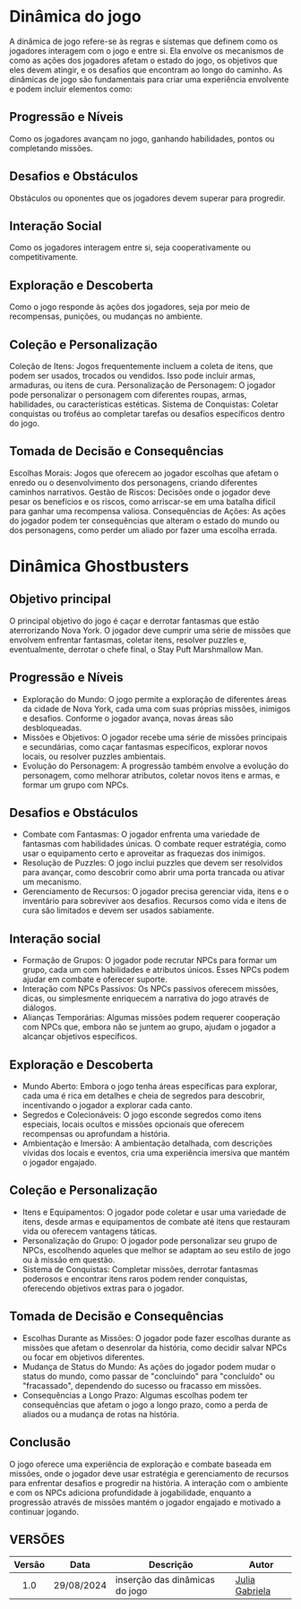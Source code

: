 # Dinâmica do jogo
A dinâmica de jogo refere-se às regras e sistemas que definem como os jogadores interagem com o jogo e entre si. Ela envolve os mecanismos de como as ações dos jogadores afetam o estado do jogo, os objetivos que eles devem atingir, e os desafios que encontram ao longo do caminho. As dinâmicas de jogo são fundamentais para criar uma experiência envolvente e podem incluir elementos como:

## Progressão e Níveis
Como os jogadores avançam no jogo, ganhando habilidades, pontos ou completando missões.
## Desafios e Obstáculos
Obstáculos ou oponentes que os jogadores devem superar para progredir.
## Interação Social
Como os jogadores interagem entre si, seja cooperativamente ou competitivamente.
## Exploração e Descoberta
Como o jogo responde às ações dos jogadores, seja por meio de recompensas, punições, ou mudanças no ambiente.
## Coleção e Personalização
Coleção de Itens: Jogos frequentemente incluem a coleta de itens, que podem ser usados, trocados ou vendidos. Isso pode incluir armas, armaduras, ou itens de cura.
Personalização de Personagem: O jogador pode personalizar o personagem com diferentes roupas, armas, habilidades, ou características estéticas.
Sistema de Conquistas: Coletar conquistas ou troféus ao completar tarefas ou desafios específicos dentro do jogo.
## Tomada de Decisão e Consequências
Escolhas Morais: Jogos que oferecem ao jogador escolhas que afetam o enredo ou o desenvolvimento dos personagens, criando diferentes caminhos narrativos.
Gestão de Riscos: Decisões onde o jogador deve pesar os benefícios e os riscos, como arriscar-se em uma batalha difícil para ganhar uma recompensa valiosa.
Consequências de Ações: As ações do jogador podem ter consequências que alteram o estado do mundo ou dos personagens, como perder um aliado por fazer uma escolha errada.

# Dinâmica Ghostbusters
## Objetivo principal
O principal objetivo do jogo é caçar e derrotar fantasmas que estão aterrorizando Nova York. O jogador deve cumprir uma série de missões que envolvem enfrentar fantasmas, coletar itens, resolver puzzles e, eventualmente, derrotar o chefe final, o Stay Puft Marshmallow Man.
## Progressão e Níveis
- Exploração do Mundo: O jogo permite a exploração de diferentes áreas da cidade de Nova York, cada uma com suas próprias missões, inimigos e desafios. Conforme o jogador avança, novas áreas são desbloqueadas.
- Missões e Objetivos: O jogador recebe uma série de missões principais e secundárias, como caçar fantasmas específicos, explorar novos locais, ou resolver puzzles ambientais.
- Evolução do Personagem: A progressão também envolve a evolução do personagem, como melhorar atributos, coletar novos itens e armas, e formar um grupo com NPCs.
## Desafios e Obstáculos
- Combate com Fantasmas: O jogador enfrenta uma variedade de fantasmas com habilidades únicas. O combate requer estratégia, como usar o equipamento certo e aproveitar as fraquezas dos inimigos.
- Resolução de Puzzles: O jogo inclui puzzles que devem ser resolvidos para avançar, como descobrir como abrir uma porta trancada ou ativar um mecanismo.
- Gerenciamento de Recursos: O jogador precisa gerenciar vida, itens e o inventário para sobreviver aos desafios. Recursos como vida e itens de cura são limitados e devem ser usados sabiamente.
## Interação social
- Formação de Grupos: O jogador pode recrutar NPCs para formar um grupo, cada um com habilidades e atributos únicos. Esses NPCs podem ajudar em combate e oferecer suporte.
- Interação com NPCs Passivos: Os NPCs passivos oferecem missões, dicas, ou simplesmente enriquecem a narrativa do jogo através de diálogos.
- Alianças Temporárias: Algumas missões podem requerer cooperação com NPCs que, embora não se juntem ao grupo, ajudam o jogador a alcançar objetivos específicos.
## Exploração e Descoberta
- Mundo Aberto: Embora o jogo tenha áreas específicas para explorar, cada uma é rica em detalhes e cheia de segredos para descobrir, incentivando o jogador a explorar cada canto.
- Segredos e Colecionáveis: O jogo esconde segredos como itens especiais, locais ocultos e missões opcionais que oferecem recompensas ou aprofundam a história.
- Ambientação e Imersão: A ambientação detalhada, com descrições vívidas dos locais e eventos, cria uma experiência imersiva que mantém o jogador engajado.
## Coleção e Personalização
- Itens e Equipamentos: O jogador pode coletar e usar uma variedade de itens, desde armas e equipamentos de combate até itens que restauram vida ou oferecem vantagens táticas.
- Personalização do Grupo: O jogador pode personalizar seu grupo de NPCs, escolhendo aqueles que melhor se adaptam ao seu estilo de jogo ou à missão em questão.
- Sistema de Conquistas: Completar missões, derrotar fantasmas poderosos e encontrar itens raros podem render conquistas, oferecendo objetivos extras para o jogador.
## Tomada de Decisão e Consequências
- Escolhas Durante as Missões: O jogador pode fazer escolhas durante as missões que afetam o desenrolar da história, como decidir salvar NPCs ou focar em objetivos diferentes.
- Mudança de Status do Mundo: As ações do jogador podem mudar o status do mundo, como passar de "concluindo" para "concluído" ou "fracassado", dependendo do sucesso ou fracasso em missões.
- Consequências a Longo Prazo: Algumas escolhas podem ter consequências que afetam o jogo a longo prazo, como a perda de aliados ou a mudança de rotas na história.

## Conclusão
O jogo oferece uma experiência de exploração e combate baseada em missões, onde o jogador deve usar estratégia e gerenciamento de recursos para enfrentar desafios e progredir na história. A interação com o ambiente e com os NPCs adiciona profundidade à jogabilidade, enquanto a progressão através de missões mantém o jogador engajado e motivado a continuar jogando.
## VERSÕES
| Versão |    Data    | Descrição                 | Autor                                                                                                                |
| :----: | :--------: |  -----------------------  | -------------------------------------------------------------------------------------------------------------------- |
| 1.0    | 29/08/2024 |inserção das dinâmicas do jogo | [Julia Gabriela](https://github.com/JuliaGabP)                                                                   |
